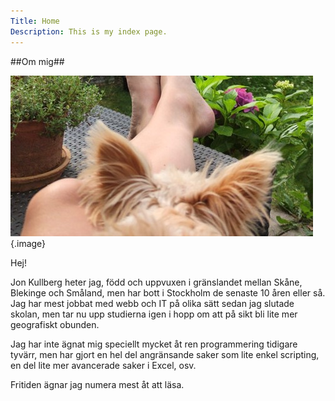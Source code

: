 ```yaml
---
Title: Home
Description: This is my index page.
---
```


##Om mig##

![Bild på Jon](assets/img/jon.jpg "Bild på Jon") {.image}

Hej!

Jon Kullberg heter jag, född och uppvuxen i gränslandet mellan Skåne, Blekinge och Småland, men har bott i Stockholm de senaste 10 åren eller så. Jag har mest jobbat med webb och IT på olika sätt sedan jag slutade skolan, men tar nu upp studierna igen i hopp om att på sikt bli lite mer geografiskt obunden.

Jag har inte ägnat mig speciellt mycket åt ren programmering tidigare tyvärr, men har gjort en hel del angränsande saker som lite enkel scripting, en del lite mer avancerade saker i Excel, osv.

Fritiden ägnar jag numera mest åt att läsa.
